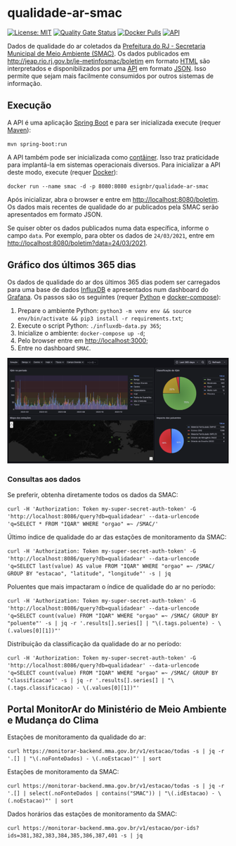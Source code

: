 # qualidade-ar-smac

[![License: MIT](https://img.shields.io/badge/License-MIT-yellow.svg)](https://opensource.org/licenses/MIT) [![Quality Gate Status](https://sonarcloud.io/api/project_badges/measure?project=esign-consulting_qualidade-ar-smac&metric=alert_status)](https://sonarcloud.io/summary/new_code?id=esign-consulting_qualidade-ar-smac) [![Docker Pulls](https://img.shields.io/docker/pulls/esignbr/qualidade-ar-smac.svg)](https://hub.docker.com/r/esignbr/qualidade-ar-smac) [![API](https://img.shields.io/website-up-down-green-red/http/www.esign.com.br:13887/actuator/health.svg?label=API)](http://www.esign.com.br:13887/boletim)

Dados de qualidade do ar coletados da [Prefeitura do RJ - Secretaria Municipal de Meio Ambiente (SMAC)](https://ambienteclima.prefeitura.rio). Os dados publicados em <http://jeap.rio.rj.gov.br/je-metinfosmac/boletim> em formato [HTML](https://en.wikipedia.org/wiki/HTML) são interpretados e disponibilizados por uma [API](https://en.wikipedia.org/wiki/API) em formato [JSON](https://en.wikipedia.org/wiki/JSON). Isso permite que sejam mais facilmente consumidos por outros sistemas de informação.

## Execução

A API é uma aplicação [Spring Boot](https://spring.io/projects/spring-boot) e para ser inicializada execute (requer [Maven](https://maven.apache.org)):

`mvn spring-boot:run`

A API também pode ser inicializada como [contâiner](https://en.wikipedia.org/wiki/Container_Linux). Isso traz praticidade para implantá-la em sistemas operacionais diversos. Para inicializar a API deste modo, execute (requer [Docker](https://www.docker.com)):

`docker run --name smac -d -p 8080:8080 esignbr/qualidade-ar-smac`

Após inicializar, abra o browser e entre em <http://localhost:8080/boletim>. Os dados mais recentes de qualidade do ar publicados pela SMAC serão apresentados em formato JSON.

Se quiser obter os dados publicados numa data específica, informe o campo `data`. Por exemplo, para obter os dados de `24/03/2021`, entre em <http://localhost:8080/boletim?data=24/03/2021>.

## Gráfico dos últimos 365 dias

Os dados de qualidade do ar dos últimos 365 dias podem ser carregados para uma base de dados [InfluxDB](https://www.influxdata.com/products/influxdb) e apresentados num dashboard do [Grafana](https://grafana.com). Os passos são os seguintes (requer [Python](https://www.python.org) e [docker-compose](https://docs.docker.com/compose)):

1. Prepare o ambiente Python: `python3 -m venv env && source env/bin/activate && pip3 install -r requirements.txt`;
2. Execute o script Python: `./influxdb-data.py 365`;
3. Inicialize o ambiente: `docker-compose up -d`;
4. Pelo browser entre em <http://localhost:3000>;
5. Entre no dashboard `SMAC`.

![SMAC dashboard](last365d.png)

### Consultas aos dados

Se preferir, obtenha diretamente todos os dados da SMAC:

`curl -H 'Authorization: Token my-super-secret-auth-token' -G 'http://localhost:8086/query?db=qualidadear' --data-urlencode 'q=SELECT * FROM "IQAR" WHERE "orgao" =~ /SMAC/'`

Último índice de qualidade do ar das estações de monitoramento da SMAC:

`curl -H 'Authorization: Token my-super-secret-auth-token' -G 'http://localhost:8086/query?db=qualidadear' --data-urlencode 'q=SELECT last(value) AS value FROM "IQAR" WHERE "orgao" =~ /SMAC/ GROUP BY "estacao", "latitude", "longitude"' -s | jq`

Poluentes que mais impactaram o índice de qualidade do ar no período:

`curl -H 'Authorization: Token my-super-secret-auth-token' -G 'http://localhost:8086/query?db=qualidadear' --data-urlencode 'q=SELECT count(value) FROM "IQAR" WHERE "orgao" =~ /SMAC/ GROUP BY "poluente"' -s | jq -r '.results[].series[] | "\(.tags.poluente) - \(.values[0][1])"'`

Distribuição da classificação da qualidade do ar no período:

`curl -H 'Authorization: Token my-super-secret-auth-token' -G 'http://localhost:8086/query?db=qualidadear' --data-urlencode 'q=SELECT count(value) FROM "IQAR" WHERE "orgao" =~ /SMAC/ GROUP BY "classificacao"' -s | jq -r '.results[].series[] | "\(.tags.classificacao) - \(.values[0][1])"'`

## Portal MonitorAr do Ministério de Meio Ambiente e Mudança do Clima

Estações de monitoramento da qualidade do ar:

`curl https://monitorar-backend.mma.gov.br/v1/estacao/todas -s | jq -r '.[] | "\(.noFonteDados) - \(.noEstacao)"' | sort`

Estações de monitoramento da SMAC:

`curl https://monitorar-backend.mma.gov.br/v1/estacao/todas -s | jq -r '.[] | select(.noFonteDados | contains("SMAC")) | "\(.idEstacao) - \(.noEstacao)"' | sort`

Dados horários das estações de monitoramento da SMAC:

`curl https://monitorar-backend.mma.gov.br/v1/estacao/por-ids?ids=381,382,383,384,385,386,387,401 -s | jq`
